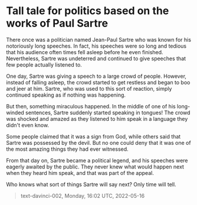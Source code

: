 # Tall tale for politics based on the works of Paul Sartre



There once was a politician named Jean-Paul Sartre who was known for his notoriously long speeches. In fact, his speeches were so long and tedious that his audience often times fell asleep before he even finished. Nevertheless, Sartre was undeterred and continued to give speeches that few people actually listened to.

One day, Sartre was giving a speech to a large crowd of people. However, instead of falling asleep, the crowd started to get restless and began to boo and jeer at him. Sartre, who was used to this sort of reaction, simply continued speaking as if nothing was happening.

But then, something miraculous happened. In the middle of one of his long-winded sentences, Sartre suddenly started speaking in tongues! The crowd was shocked and amazed as they listened to him speak in a language they didn't even know.

Some people claimed that it was a sign from God, while others said that Sartre was possessed by the devil. But no one could deny that it was one of the most amazing things they had ever witnessed.

From that day on, Sartre became a political legend, and his speeches were eagerly awaited by the public. They never knew what would happen next when they heard him speak, and that was part of the appeal.

Who knows what sort of things Sartre will say next? Only time will tell.

> text-davinci-002, Monday, 16:02 UTC, 2022-05-16
